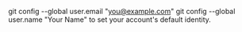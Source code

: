  git config --global user.email "you@example.com" git config --global user.name "Your Name" to set your account's default identity.